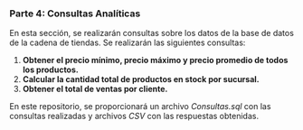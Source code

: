 ### Parte 4: Consultas Analíticas

En esta sección, se realizarán consultas sobre los datos de la base de datos de la cadena de tiendas. Se realizarán las siguientes consultas:

1. **Obtener el precio mínimo, precio máximo y precio promedio de todos los productos.**
2. **Calcular la cantidad total de productos en stock por sucursal.**
3. **Obtener el total de ventas por cliente.**

En este repositorio, se proporcionará un archivo *Consultas.sql* con las consultas realizadas y archivos *CSV* con las respuestas obtenidas.